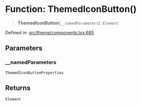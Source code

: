 # Function: ThemedIconButton()

> **ThemedIconButton**(`__namedParameters`): `Element`

Defined in: [src/theme/components.tsx:685](https://github.com/Nick2bad4u/Uptime-Watcher/blob/2a45eeb1723f8f7089001af2c92aa07d82dfe7e4/src/theme/components.tsx#L685)

## Parameters

### \_\_namedParameters

`ThemedIconButtonProperties`

## Returns

`Element`
